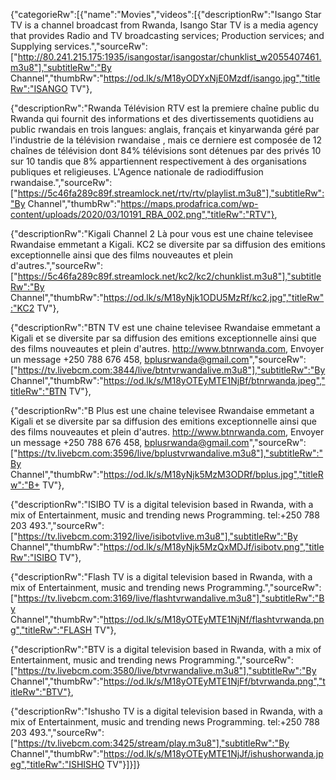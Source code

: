 {"categorieRw":[{"name":"Movies","videos":[{"descriptionRw":"Isango Star TV is a channel broadcast from Rwanda, Isango Star TV is a media agency that provides Radio and TV broadcasting services; Production services; and Supplying services.","sourceRw":["http://80.241.215.175:1935/isangostar/isangostar/chunklist_w2055407461.m3u8"],"subtitleRw":"By Channel","thumbRw":"https://od.lk/s/M18yODYxNjE0Mzdf/isango.jpg","titleRw":"ISANGO TV"},

{"descriptionRw":"Rwanda Télévision RTV est la premiere chaîne public du Rwanda qui fournit des informations et des divertissements quotidiens au public rwandais en trois langues: anglais, français et kinyarwanda géré par l'industrie de la télévision rwandaise , mais ce derniere est composée de 12 chaînes de télévision dont 84% télévisions sont détenues par des privés 10 sur 10 tandis que 8% appartiennent respectivement à des organisations publiques et religieuses. L'Agence nationale de radiodiffusion rwandaise.","sourceRw":["https://5c46fa289c89f.streamlock.net/rtv/rtv/playlist.m3u8"],"subtitleRw":"By Channel","thumbRw":"https://maps.prodafrica.com/wp-content/uploads/2020/03/10191_RBA_002.png","titleRw":"RTV"},

{"descriptionRw":"Kigali Channel 2 Là pour vous est une chaine televisee Rwandaise emmetant a Kigali. KC2 se diversite par sa diffusion des emitions exceptionnelle ainsi que des films nouveautes et plein d'autres.","sourceRw":["https://5c46fa289c89f.streamlock.net/kc2/kc2/chunklist.m3u8"],"subtitleRw":"By Channel","thumbRw":"https://od.lk/s/M18yNjk1ODU5MzRf/kc2.jpg","titleRw":"KC2 TV"},

{"descriptionRw":"BTN TV est une chaine televisee Rwandaise emmetant a Kigali et se diversite par sa diffusion des emitions exceptionnelle ainsi que des films nouveautes et plein d'autres. http://www.btnrwanda.com, Envoyer un message +250 788 676 458, bplusrwanda@gmail.com","sourceRw":["https://tv.livebcm.com:3844/live/btntvrwandalive.m3u8"],"subtitleRw":"By Channel","thumbRw":"https://od.lk/s/M18yOTEyMTE1NjBf/btnrwanda.jpeg","titleRw":"BTN TV"},

{"descriptionRw":"B Plus est une chaine televisee Rwandaise emmetant a Kigali et se diversite par sa diffusion des emitions exceptionnelle ainsi que des films nouveautes et plein d'autres. http://www.btnrwanda.com, Envoyer un message +250 788 676 458, bplusrwanda@gmail.com","sourceRw":["https://tv.livebcm.com:3596/live/bplustvrwandalive.m3u8"],"subtitleRw":"By Channel","thumbRw":"https://od.lk/s/M18yNjk5MzM3ODRf/bplus.jpg","titleRw":"B+ TV"},

{"descriptionRw":"ISIBO TV is a digital television based in Rwanda, with a mix of Entertainment, music and trending news Programming. tel:+250 788 203 493.","sourceRw":["https://tv.livebcm.com:3192/live/isibotvlive.m3u8"],"subtitleRw":"By Channel","thumbRw":"https://od.lk/s/M18yNjk5MzQxMDJf/isibotv.png","titleRw":"ISIBO TV"},

{"descriptionRw":"Flash TV is a digital television based in Rwanda, with a mix of Entertainment, music and trending news Programming.","sourceRw":["https://tv.livebcm.com:3169/live/flashtvrwandalive.m3u8"],"subtitleRw":"By Channel","thumbRw":"https://od.lk/s/M18yOTEyMTE1NjNf/flashtvrwanda.png","titleRw":"FLASH TV"},

{"descriptionRw":"BTV is a digital television based in Rwanda, with a mix of Entertainment, music and trending news Programming.","sourceRw":["https://tv.livebcm.com:3580/live/btvrwandalive.m3u8"],"subtitleRw":"By Channel","thumbRw":"https://od.lk/s/M18yOTEyMTE1NjFf/btvrwanda.png","titleRw":"BTV"},

{"descriptionRw":"Ishusho TV is a digital television based in Rwanda, with a mix of Entertainment, music and trending news Programming. tel:+250 788 203 493.","sourceRw":["https://tv.livebcm.com:3425/stream/play.m3u8"],"subtitleRw":"By Channel","thumbRw":"https://od.lk/s/M18yOTEyMTE1NjJf/ishushorwanda.jpeg","titleRw":"ISHISHO TV"}]}]}
